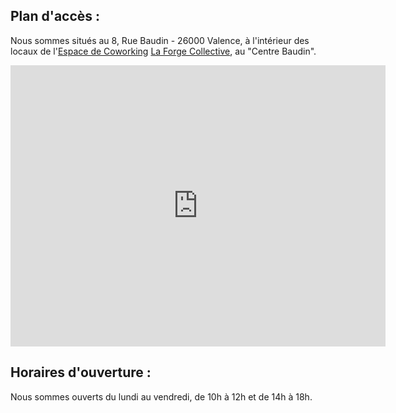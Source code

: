Plan d'accès :
--------------

Nous sommes situés au 8, Rue Baudin - 26000 Valence, à l'intérieur des locaux de l'[Espace de Coworking](http://fr.wikipedia.org/wiki/Coworking) [La Forge Collective](http://laforgecollective.fr/), au "Centre Baudin".

<iframe src="https://www.google.com/maps/embed?pb=!1m18!1m12!1m3!1d2824.5165282281177!2d4.895163615539747!3d44.93316657909826!2m3!1f0!2f0!3f0!3m2!1i1024!2i768!4f13.1!3m3!1m2!1s0x47f559d4d817191b%3A0x28784df94c066429!2s8+Rue+Baudin%2C+26000+Valence!5e0!3m2!1sfr!2sfr!4v1482305829688" width="600" height="450" frameborder="0" style="border:0" allowfullscreen></iframe>

Horaires d'ouverture :
----------------------

Nous sommes ouverts du lundi au vendredi, de 10h à 12h et de 14h à 18h.
